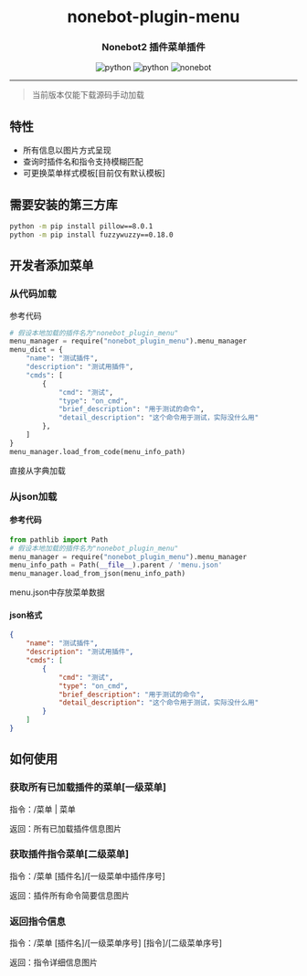 <div align="center">

# nonebot-plugin-menu
### Nonebot2 插件菜单插件

<img src="https://img.shields.io/badge/python-3.7.3+-blue?style=for-the-badge" alt="python">
 
<img src="https://img.shields.io/badge/tested_python-3.8.5-blue?style=for-the-badge" alt="python">

<img src="https://img.shields.io/static/v1?label=Nonebot&message=2.0.0%2Dbeta.3&color=red&style=for-the-badge" alt="nonebot">
 
</div>


---

> 当前版本仅能下载源码手动加载

## 特性
- 所有信息以图片方式呈现
- 查询时插件名和指令支持模糊匹配
- 可更换菜单样式模板[目前仅有默认模板]

## 需要安装的第三方库

```cmd
python -m pip install pillow==8.0.1
python -m pip install fuzzywuzzy==0.18.0
```

## 开发者添加菜单

### 从代码加载
参考代码
```python
# 假设本地加载的插件名为"nonebot_plugin_menu"
menu_manager = require("nonebot_plugin_menu").menu_manager
menu_dict = {
    "name": "测试插件",
    "description": "测试用插件",
    "cmds": [
        {
            "cmd": "测试",
            "type": "on_cmd",
            "brief_description": "用于测试的命令",
            "detail_description": "这个命令用于测试，实际没什么用"
        },
    ]
}
menu_manager.load_from_code(menu_info_path)
```
直接从字典加载

### 从json加载

#### 参考代码
```python
from pathlib import Path
# 假设本地加载的插件名为"nonebot_plugin_menu"
menu_manager = require("nonebot_plugin_menu").menu_manager
menu_info_path = Path(__file__).parent / 'menu.json'
menu_manager.load_from_json(menu_info_path)
```
menu.json中存放菜单数据

#### json格式
```json
{
    "name": "测试插件",
    "description": "测试用插件",
    "cmds": [
        {
            "cmd": "测试",
            "type": "on_cmd",
            "brief_description": "用于测试的命令",
            "detail_description": "这个命令用于测试，实际没什么用"
        }
    ]
}
```

## 如何使用

### 获取所有已加载插件的菜单[一级菜单]
指令：/菜单 | 菜单

返回：所有已加载插件信息图片

### 获取插件指令菜单[二级菜单]
指令：/菜单 [插件名]/[一级菜单中插件序号]

返回：插件所有命令简要信息图片

### 返回指令信息
指令：/菜单 [插件名]/[一级菜单序号] [指令]/[二级菜单序号]

返回：指令详细信息图片
